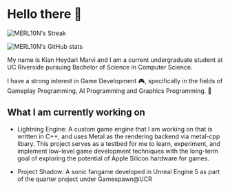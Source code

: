 # Hello there 👋

![MERL10N's Streak](https://github-readme-streak-stats.herokuapp.com/?user=MERL10N&theme=vue-dark&hide_border=true)

![MERL10N's GitHub stats](https://github-readme-stats.vercel.app/api?username=MERL10N&show_icons=true&theme=radical)


My name is Kian Heydari Marvi and I am a current undergraduate student at UC Riverside pursuing Bachelor of Science in Computer Science.

I have a strong interest in Game Development 🎮, specifically in the fields of Gameplay Programming, AI Programming and Graphics Programming. 👾

## What I am currently working on

- Lightning Engine: A custom game engine that I am working on that is written in C++, and uses Metal as the rendering backend via metal-cpp libary. This project serves as a testbed for me to learn, experiment, and implement low-level game development techniques with the long-term goal of exploring the potential of Apple Silicon hardware for games.
  

- Project Shadow: A sonic fangame developed in Unreal Engine 5 as part of the quarter project under Gamespawn@UCR
